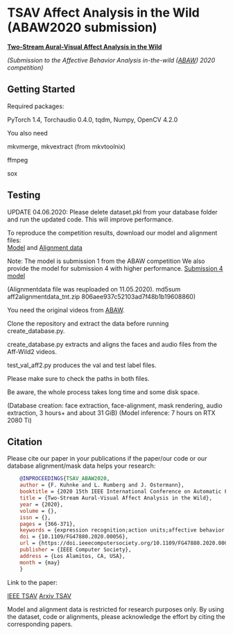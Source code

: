 # TSAV Affect Analysis in the Wild (ABAW2020 submission)

**[Two-Stream Aural-Visual Affect Analysis in the Wild](https://arxiv.org/pdf/2002.03399.pdf)**

*(Submission to the Affective Behavior Analysis in-the-wild ([ABAW](https://ibug.doc.ic.ac.uk/resources/fg-2020-competition-affective-behavior-analysis/)) 2020 competition)*


## Getting Started

Required packages:

PyTorch 1.4, Torchaudio 0.4.0, tqdm, Numpy, OpenCV 4.2.0

You also need

mkvmerge, mkvextract (from mkvtoolnix)

ffmpeg

sox

## Testing

UPDATE 04.06.2020: Please delete dataset.pkl from your database folder and run the updated code. This will improve performance.

To reproduce the competition results, download our model and alignment files:  
[Model](https://www.tnt.uni-hannover.de/project/affwild2/aff2model_tnt.zip) and
[Alignment data](https://www.tnt.uni-hannover.de/project/affwild2/aff2alignmentdata_tnt.zip)

Note: The model is submission 1 from the ABAW competition
We also provide the model for submission 4 with higher performance.
[Submission 4 model](https://www.tnt.uni-hannover.de/project/affwild2/aff2model_tntsub4.zip)

(Alignmentdata file was reuploaded on 11.05.2020). md5sum aff2alignmentdata_tnt.zip 806aee937c52103ad7f48b1b19608860)

You need the original videos from [ABAW](https://ibug.doc.ic.ac.uk/resources/fg-2020-competition-affective-behavior-analysis/).

Clone the repository and extract the data before running create_database.py. 

create_database.py extracts and aligns the faces and audio files from the Aff-Wild2 videos.

test_val_aff2.py produces the val and test label files.

Please make sure to check the paths in both files. 

Be aware, the whole process takes long time and some disk space. 

(Database creation: face extraction, face-alignment, mask rendering, audio extraction, 3 hours+ and about 31 GiB)
(Model inference: 7 hours on RTX 2080 Ti)

## Citation

Please cite our paper in your publications if the paper/our code or our database alignment/mask data helps your research:

```BibTeX
    @INPROCEEDINGS{TSAV_ABAW2020,
    author = {F. Kuhnke and L. Rumberg and J. Ostermann},
    booktitle = {2020 15th IEEE International Conference on Automatic Face and Gesture Recognition (FG 2020) (FG)},
    title = {Two-Stream Aural-Visual Affect Analysis in the Wild},
    year = {2020},
    volume = {},
    issn = {},
    pages = {366-371},
    keywords = {expression recognition;action units;affective behavior analysis;human computer interaction;valence arousal;emotion recognition},
    doi = {10.1109/FG47880.2020.00056},
    url = {https://doi.ieeecomputersociety.org/10.1109/FG47880.2020.00056},
    publisher = {IEEE Computer Society},
    address = {Los Alamitos, CA, USA},
    month = {may}
    }
```

Link to the paper:

[IEEE TSAV](https://www.computer.org/csdl/proceedings-article/fg/2020/307900a366/1kecIcAu7W8)
[Arxiv TSAV](https://arxiv.org/pdf/2002.03399.pdf)

Model and alignment data is restricted for research purposes only.
By using the dataset, code or alignments, please acknowledge the effort by citing the corresponding papers.
